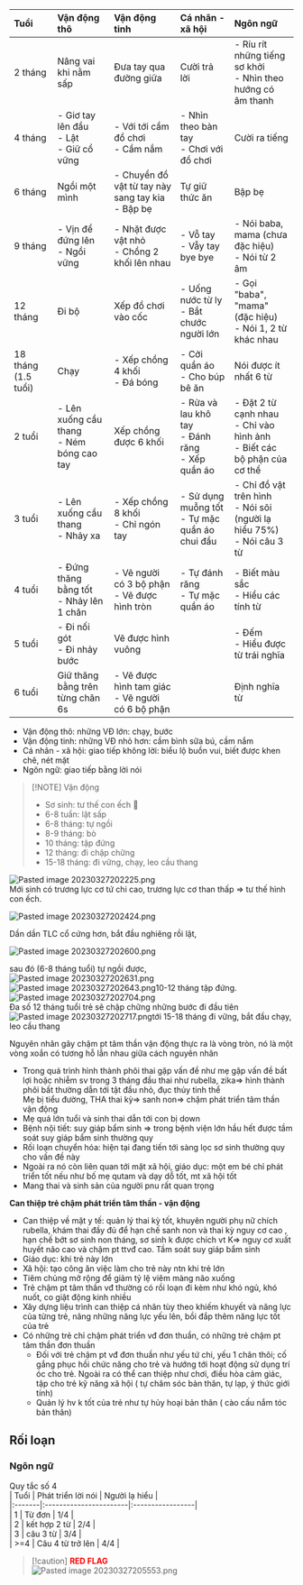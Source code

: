 |  Tuổi                |  Vận động thô                                                  |  Vận động tinh                                                    |  Cá nhân - xã hội                                                     |  Ngôn ngữ                                                                                             |  
|:----------------------|:-----------------------------------------------------------------|:--------------------------------------------------------------------|:-------------------------------------------------------------------------|:-------------------------------------------------------------------------------------------------------|  
|             2 tháng  |  Nâng vai khi nằm sấp                                          |  Đưa tay qua đường giữa                                           |  Cười trả lời                                                         |  - Ríu rít những tiếng sơ khởi<br>- Nhìn theo hướng có âm thanh                                |  
|             4 tháng  |  - Giơ tay lên đầu<div>- Lật</div><div>- Giữ cổ vững</div>  |  - Với tới cầm đồ chơi<div>- Cầm nắm</div>                    |  - Nhìn theo bàn tay<div>- Chơi với đồ chơi</div>                    |  Cười ra tiếng                                                                                       |  
|             6 tháng  |  Ngồi một mình                                                |  - Chuyển đồ vật từ tay này sang tay kia<div>- Bập bẹ</div>  |  Tự giữ thức ăn                                                       |  Bập bẹ                                                                                              |  
|             9 tháng  |  - Vịn để đứng lên<div>- Ngồi vững</div>                    |  - Nhặt được vật nhỏ<div>- Chồng 2 khối lên nhau</div>        |  - Vỗ tay<div>- Vẫy tay bye bye</div>                                  |  - Nói baba, mama (chưa đặc hiệu)<div>- Nói từ 2 âm</div>                                         |  
|            12 tháng  |  Đi bộ                                                          |  Xếp đồ chơi vào cốc                                            |  - Uống nước từ ly<div>- Bắt chước người lớn</div>                |  - Gọi "baba", "mama" (đặc hiệu)<div>- Nói 1, 2 từ khác nhau</div>                               |  
| 18 tháng (1.5 tuổi) | Chạy                                                            | - Xếp chồng 4 khối<div>- Đá bóng</div>                         | - Cởi quần áo<div>- Cho búp bê ăn</div>                              | Nói được ít nhất 6 từ                                                                             |  
|               2 tuổi | - Lên xuống cầu thang<div>- Ném bóng cao tay</div>           | Xếp chồng được 6 khối                                           | - Rửa và lau khô tay<div>- Đánh răng</div><div>- Xếp quần áo</div> | - Đặt 2 từ cạnh nhau<div>- Chỉ vào hình ảnh</div><div>- Biết các bộ phận của cơ thể</div> |  
|               3 tuổi | - Lên xuống cầu thang<div>- Nhảy xa</div>                     | - Xếp chồng 8 khối<div>- Chỉ ngón tay</div>                    | - Sử dụng muỗng tốt<div>- Tự mặc quần áo chui đầu</div>         | - Chỉ đồ vật trên hình<div>- Nói sõi (người lạ hiểu 75%)</div><div>- Nói câu 3 từ</div>     |  
|               4 tuổi | - Đứng thăng bằng tốt<div>- Nhảy lên 1 chân</div>            | - Vẽ người có 3 bộ phận<div>- Vẽ được hình tròn</div>      | - Tự đánh răng<div>- Tự mặc quần áo</div>                          | - Biết màu sắc<div>- Hiểu các tính từ</div>                                                     |  
|               5 tuổi | - Đi nối gót<div>- Đi nhảy bước</div>                        | Vẽ được hình vuông                                               |                                                                          | - Đếm<div>- Hiểu được từ trái nghĩa</div>                                                        |  
|               6 tuổi | Giữ thăng bằng trên từng chân 6s                              | - Vẽ được hình tam giác<div>- Vẽ người có 6 bộ phận</div>  |                                                                          | Định nghĩa từ                                                                                       |    
  
  
- Vận động thô: những VĐ lớn: chạy, bước  
- Vận động tinh: những VĐ nhỏ hơn: cầm bình sữa bú, cầm nắm  
- Cá nhân - xã hội: giao tiếp không lời: biểu lộ buồn vui, biết được khen chê, nét mặt  
- Ngôn ngữ: giao tiếp bằng lời nói  
  
  
> [!NOTE] Vận động  
> - Sơ sinh: tư thế con ếch 🐸  
> - 6-8 tuần: lật sấp  
> - 6-8 tháng: tự ngồi  
> - 8-9 tháng: bò  
> - 10 tháng: tập đứng  
> - 12 tháng: đi chập chững  
> - 15-18 tháng: đi vững, chạy, leo cầu thang  
  
  
![Pasted image 20230327202225.png](../../../../../200%20Files/image/Pasted%20image%2020230327202225.png)  
Mới sinh có trương lực cơ tứ chi cao, trương lực cơ than thấp => tư thế hình con ếch.   
  
![Pasted image 20230327202424.png](../../../../../200%20Files/image/Pasted%20image%2020230327202424.png)  
  
Dần dần TLC cổ cứng hơn, bắt đầu nghiêng rồi lật,   
  
![Pasted image 20230327202600.png](../../../../../200%20Files/image/Pasted%20image%2020230327202600.png)  
  
sau đó (6-8 tháng tuổi) tự ngồi được,   
![Pasted image 20230327202631.png](../../../../../200%20Files/image/Pasted%20image%2020230327202631.png)![Pasted image 20230327202643.png](../../../../../200%20Files/image/Pasted%20image%2020230327202643.png)10-12 tháng tập đứng.  
![Pasted image 20230327202704.png](../../../../../200%20Files/image/Pasted%20image%2020230327202704.png)  
Đa số 12 tháng tuổi trẻ sẽ chập chững những bước đi đầu tiên  
![Pasted image 20230327202717.png](../../../../../200%20Files/image/Pasted%20image%2020230327202717.png)tới 15-18 tháng đi vững, bắt đầu chạy, leo cầu thang  
  
Nguyên nhân gây chậm pt tâm thần vận động thực ra là vòng tròn, nó là một vòng xoắn có tương hỗ lẫn nhau giữa cách nguyên nhân  
- Trong quá trình hình thành phôi thai gặp vấn đề như mẹ gặp vấn đề bất lợi hoặc nhiễm sv trong 3 tháng đầu thai như rubella, zika=> hình thành phôi bất thường dẫn tới tật đầu nhỏ, đục thủy tinh thể  
  Mẹ bị tiểu đường, THA thai kỳ=> sanh non=> chậm phát triển tâm thần vận động  
- Mẹ quá lớn tuổi và sinh thai dẫn tới con bị down  
- Bệnh nội tiết: suy giáp bẩm sinh => trong bệnh viện lớn hầu hết được tầm soát suy giáp bẩm sinh thường quy  
- Rối loạn chuyển hóa: hiện tại đang tiến tới sàng lọc sơ sinh thường quy cho vấn đề này  
- Ngoài ra nó còn liên quan tới mặt xã hội, giáo dục: một em bé chỉ phát triển tốt nếu như bố mẹ qutam và dạy dỗ tốt, mt xã hội tốt  
- Mang thai và sinh sản của người pnu rất quan trọng  
  
**Can thiệp trẻ chậm phát triển tâm thần - vận động**  
- Can thiệp về mặt y tế: quản lý thai kỳ tốt, khuyên người phụ nữ chích rubella, khám thai đầy đủ để hạn chế sanh non và thai kỳ nguy cơ cao , hạn chế bớt sơ sinh non tháng, sơ sinh k được chích vt K=> nguy cơ xuất huyết não cao và chậm pt ttvđ cao. Tầm soát suy giáp bẩm sinh  
- Giáo dục: khi trẻ này lớn  
- Xã hội: tạo công ăn việc làm cho trẻ này ntn khi trẻ lớn  
- Tiêm chủng mở rộng để giảm tỷ lệ viêm màng não xuống    
- Trẻ chậm pt tâm thần vđ thường có rồi loạn đi kèm như khó ngủ, khó nuốt, co giật động kinh nhiều  
- Xây dựng liệu trình can thiệp cá nhân tùy theo khiếm khuyết và năng lực của từng trẻ, nâng  những năng lực yếu lên, bồi đắp thêm năng lực tốt của trẻ    
- Có những trẻ chỉ chậm phát triển vđ đơn thuần, có những trẻ chậm pt tâm thần đơn thuần  
	- Đối với trẻ chậm pt vđ đơn thuần như yếu tứ chi, yếu 1 chân thôi; cố gắng phục hồi chức năng cho trẻ và hướng tới hoạt động sử dụng trí óc cho trẻ. Ngoài ra có thể can thiệp như chơi, điều hòa cảm giác, tập cho trẻ kỹ năng xã hội ( tự chăm sóc bản thân,  tự lạp, ý thức giới tính)    
	- Quản lý hv k tốt của trẻ như tự hủy hoại bản thân ( cào cấu nắm tóc bản thân)  
  
  
## Rối loạn  
### Ngôn ngữ  
Quy tắc số 4  
| Tuổi  | Phát triển lời nói | Người lạ hiểu |  
|:-------|:-----------------------|:-----------------|  
|      1 | Từ đơn                |              1/4 |  
|      2 | kết hợp 2 từ        |              2/4 |  
|      3 | câu 3 từ              |              3/4 |  
| &gt;=4 | Câu 4 từ trở lên     |              4/4 |    
  
> [!caution] <font color="red"><b>RED FLAG</b></font>  
> ![Pasted image 20230327205553.png](../../../../../200%20Files/image/Pasted%20image%2020230327205553.png)  
